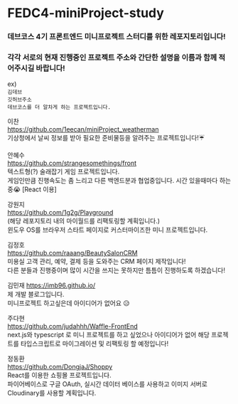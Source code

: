 # FEDC4-miniProject-study
### 데브코스 4기 프론트엔드 미니프로젝트 스터디를 위한 레포지토리입니다!

### 각각 서로의 현재 진행중인 프로젝트 주소와 간단한 설명을 이름과 함께 적어주시길 바랍니다!

ex)  
`김데브`  
`깃허브주소`  
`데브코스를 더 알차게 하는 프로젝트입니다.`  

이찬   
https://github.com/1eecan/miniProject_weatherman  
기상청에서 날씨 정보를 받아 필요한 준비물등을 알려주는 프로젝트입니다!☔️


안혜수</br>
https://github.com/strangesomethings/front </br>
텍스트형(?) 술래잡기 게임 프로젝트입니다. </br> 
게임인만큼 진행속도는 좀 느리고 다른 백엔드분과 협업중입니다. 시간 있을때마다 하는중😭 [React 이용]


강원지  
https://github.com/1g2g/Playground  
(해당 레포지토리 내의 마이월드를 리팩토링할 계획입니다.)    
윈도우 OS를 브라우저 스타트 페이지로 커스터마이즈한 미니 프로젝트입니다.

  
    
김정호  
https://github.com/raaang/BeautySalonCRM  
미용실 고객 관리, 예약, 결제 등을 도와주는 CRM 페이지 제작입니다! </br>
다른 분들과 진행중이며 많이 시간을 쓰지는 못하지만 틈틈이 진행하도록 하겠습니다!

김민재
https://imb96.github.io/  
제 개발 블로그입니다.  
미니프로젝트 하고싶은데 아이디어가 없어요 😥  


주다현 </br>
https://github.com/judahhh/Waffle-FrontEnd </br>
next.js와 typescript 로 미니 프로젝트를 하고 싶었으나 아이디어가 없어 해당 프로젝트를 타입스크립트로 마이그레이션 및 리팩토링 할 예정입니다!</br>


정동환  
https://github.com/DongjaJ/Shoppy  
React를 이용한 쇼핑몰 프로젝트입니다. <br/>파이어베이스로 구글 OAuth, 실시간 데이터 베이스를 사용하고 이미지 서버로 Cloudinary를 사용할 계획입니다.  

